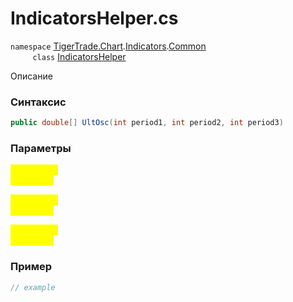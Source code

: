 
# IndicatorsHelper.cs
`namespace` [TigerTrade.Chart](../../../../../TigerTrade.Chart.md).[Indicators](../../../../../TigerTrade.Chart/Indicators.md).[Common](../../../../../TigerTrade.Chart/Indicators/Common.md)  
&nbsp;&nbsp;&nbsp;&nbsp;&nbsp;&nbsp;&nbsp;&nbsp;&nbsp;`class` [IndicatorsHelper](../../IndicatorsHelper.cs.md)

Описание

### Синтаксис
```csharp
public double[] UltOsc(int period1, int period2, int period3)
```
### Параметры  
<mark style="color:yellow;">`period1` *`int`*  
 *Описание*  
  
<mark style="color:yellow;">`period2` *`int`*  
 *Описание*  
  
<mark style="color:yellow;">`period3` *`int`*  
 *Описание*  
  


### Пример  
```csharp
// example
```
                    
                    